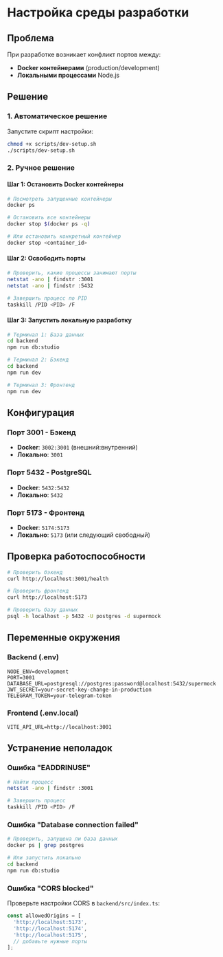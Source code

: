 # Настройка среды разработки

## Проблема

При разработке возникает конфликт портов между:

- **Docker контейнерами** (production/development)
- **Локальными процессами** Node.js

## Решение

### 1. Автоматическое решение

Запустите скрипт настройки:

```bash
chmod +x scripts/dev-setup.sh
./scripts/dev-setup.sh
```

### 2. Ручное решение

#### Шаг 1: Остановить Docker контейнеры

```bash
# Посмотреть запущенные контейнеры
docker ps

# Остановить все контейнеры
docker stop $(docker ps -q)

# Или остановить конкретный контейнер
docker stop <container_id>
```

#### Шаг 2: Освободить порты

```bash
# Проверить, какие процессы занимают порты
netstat -ano | findstr :3001
netstat -ano | findstr :5432

# Завершить процесс по PID
taskkill /PID <PID> /F
```

#### Шаг 3: Запустить локальную разработку

```bash
# Терминал 1: База данных
cd backend
npm run db:studio

# Терминал 2: Бэкенд
cd backend
npm run dev

# Терминал 3: Фронтенд
npm run dev
```

## Конфигурация

### Порт 3001 - Бэкенд

- **Docker**: `3002:3001` (внешний:внутренний)
- **Локально**: `3001`

### Порт 5432 - PostgreSQL

- **Docker**: `5432:5432`
- **Локально**: `5432`

### Порт 5173 - Фронтенд

- **Docker**: `5174:5173`
- **Локально**: `5173` (или следующий свободный)

## Проверка работоспособности

```bash
# Проверить бэкенд
curl http://localhost:3001/health

# Проверить фронтенд
curl http://localhost:5173

# Проверить базу данных
psql -h localhost -p 5432 -U postgres -d supermock
```

## Переменные окружения

### Backend (.env)

```env
NODE_ENV=development
PORT=3001
DATABASE_URL=postgresql://postgres:password@localhost:5432/supermock
JWT_SECRET=your-secret-key-change-in-production
TELEGRAM_TOKEN=your-telegram-token
```

### Frontend (.env.local)

```env
VITE_API_URL=http://localhost:3001
```

## Устранение неполадок

### Ошибка "EADDRINUSE"

```bash
# Найти процесс
netstat -ano | findstr :3001

# Завершить процесс
taskkill /PID <PID> /F
```

### Ошибка "Database connection failed"

```bash
# Проверить, запущена ли база данных
docker ps | grep postgres

# Или запустить локально
cd backend
npm run db:studio
```

### Ошибка "CORS blocked"

Проверьте настройки CORS в `backend/src/index.ts`:

```typescript
const allowedOrigins = [
  'http://localhost:5173',
  'http://localhost:5174',
  'http://localhost:5175',
  // добавьте нужные порты
];
```
